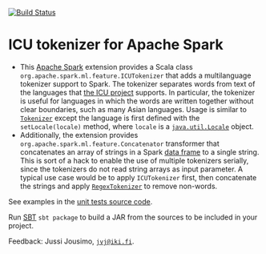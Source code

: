 [![Build Status](https://travis-ci.org/statguy/spark-mllib-icutokenizer.svg?branch=master)](https://travis-ci.org/statguy/spark-mllib-icutokenizer)

ICU tokenizer for Apache Spark
==============================

* This [Apache Spark](http://spark.apache.org/) extension provides a Scala class
`org.apache.spark.ml.feature.ICUTokenizer` that adds a multilanguage tokenizer support to Spark. The tokenizer
separates words from text of the languages that [the ICU project](http://icu-project.org) supports. In particular,
the tokenizer is useful for languages in which the words are written together without clear boundaries,
such as many Asian languages. Usage is similar to
[`Tokenizer`](https://spark.apache.org/docs/1.6.1/api/java/org/apache/spark/ml/feature/Tokenizer.html)
except the language is first defined with the `setLocale(locale)` method, where `locale` is a
[`java.util.Locale`](https://docs.oracle.com/javase/8/docs/api/java/util/Locale.html) object.
* Additionally, the extension provides `org.apache.spark.ml.feature.Concatenator` transformer that concatenates
an array of strings in a Spark
[data frame](https://spark.apache.org/docs/1.6.1/api/java/org/apache/spark/sql/DataFrame.html) to a single string.
This is sort of a hack to enable the use of multiple tokenizers serially, since the tokenizers do not read
string arrays as input parameter. A typical use case would be to apply `ICUTokenizer` first, then concatenate
the strings and apply
[`RegexTokenizer`](https://spark.apache.org/docs/1.6.1/api/java/org/apache/spark/ml/feature/Tokenizer.html)
to remove non-words.

See examples in the [unit tests source code](/src/test/scala-2.10/ICUTokenizerTest.scala).

Run [SBT](http://www.scala-sbt.org/) `sbt package` to build a JAR from the sources to be included in
your project.

Feedback: Jussi Jousimo, [`jvj@iki.fi`](mailto:jvj@iki.fi).
